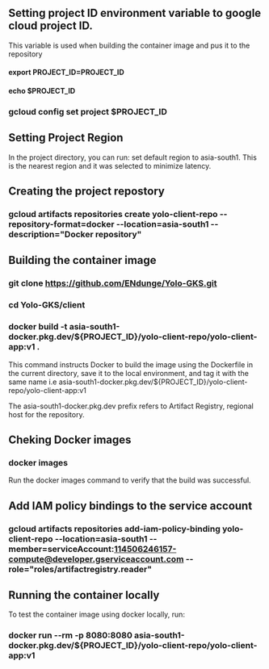 ## Setting project ID environment variable to google cloud project ID.
This variable is used when building the container image and pus it to the repository

#### export PROJECT_ID=PROJECT_ID
#### echo $PROJECT_ID
### gcloud config set project $PROJECT_ID

## Setting Project Region
In the project directory, you can run:
set default region to asia-south1. This is the nearest region and it was selected to minimize latency.

## Creating the project repostory

### gcloud artifacts repositories create yolo-client-repo --repository-format=docker --location=asia-south1 --description="Docker repository"

## Building the container image

### git clone https://github.com/ENdunge/Yolo-GKS.git
### cd Yolo-GKS/client
### docker build -t asia-south1-docker.pkg.dev/${PROJECT_ID}/yolo-client-repo/yolo-client-app:v1 .
This command instructs Docker to build the image using the Dockerfile in the current directory, save it to the local environment, and tag it with the same name i.e asia-south1-docker.pkg.dev/${PROJECT_ID}/yolo-client-repo/yolo-client-app:v1

The asia-south1-docker.pkg.dev prefix refers to Artifact Registry, regional host for the repository.

## Cheking Docker images
### docker images
Run the docker images command to verify that the build was successful.

## Add IAM policy bindings to the service account

### gcloud artifacts repositories add-iam-policy-binding yolo-client-repo --location=asia-south1 --member=serviceAccount:114506246157-compute@developer.gserviceaccount.com --role="roles/artifactregistry.reader"

## Running the container locally
To test the container image using docker locally, run:
### docker run --rm -p 8080:8080 asia-south1-docker.pkg.dev/${PROJECT_ID}/yolo-client-repo/yolo-client-app:v1